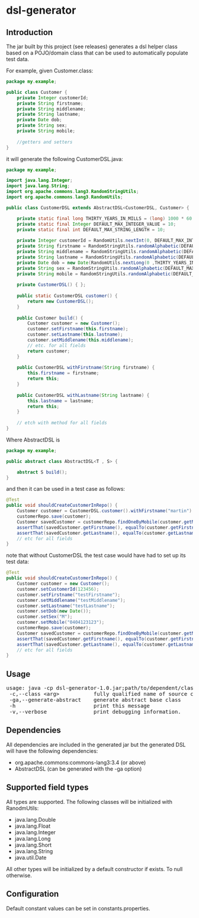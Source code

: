 # dsl-generator
## Introduction

The jar built by this project (see releases) generates a dsl helper class based on a POJO/domain class that can be used to automatically populate test data.

For example, given Customer.class:

```Java
package my.example;

public class Customer {
    private Integer customerId;
    private String firstname;
    private String middlename;
    private String lastname;
    private Date dob;
    private String sex;
    private String mobile;
    
    //getters and setters
}
```

it will generate the following CustomerDSL.java:

```java
package my.example;

import java.lang.Integer;
import java.lang.String;
import org.apache.commons.lang3.RandomStringUtils;
import org.apache.commons.lang3.RandomUtils;

public class CustomerDSL extends AbstractDSL<CustomerDSL, Customer> {

    private static final long THIRTY_YEARS_IN_MILLS = (long) 1000 * 60 * 60 * 60 * 24 * 30 * 365 * 30;
    private static final Integer DEFAULT_MAX_INTEGER_VALUE = 10;
    private static final int DEFAULT_MAX_STRING_LENGTH = 10;
    
    private Integer customerId = RandomUtils.nextInt(0, DEFAULT_MAX_INTEGER_VALUE);
    private String firstname = RandomStringUtils.randomAlphabetic(DEFAULT_MAX_STRING_LENGTH);
    private String middlename = RandomStringUtils.randomAlphabetic(DEFAULT_MAX_STRING_LENGTH);
    private String lastname = RandomStringUtils.randomAlphabetic(DEFAULT_MAX_STRING_LENGTH);
    private Date dob = new Date(RandomUtils.nextLong(0 ,THIRTY_YEARS_IN_MILLS));
    private String sex = RandomStringUtils.randomAlphabetic(DEFAULT_MAX_STRING_LENGTH);
    private String mobile = RandomStringUtils.randomAlphabetic(DEFAULT_MAX_STRING_LENGTH);
    
    private CustomerDSL() { };
    
    public static CustomerDSL customer() {
        return new CustomerDSL();
    }
    
    public Customer build() {
        Customer customer = new Customer();        
        customer.setFirstname(this.firstname); 
        customer.setLastname(this.lastname); 
        customer.setMiddlename(this.middlename); 
        // etc. for all fields
        return customer;
    }
    
    public CustomerDSL withFirstname(String firstname) {
        this.firstname = firstname;
        return this;
    }
    
    public CustomerDSL withLastname(String lastname) {
        this.lastname = lastname;
        return this;
    }
    
    // etch with method for all fields
}
```
Where AbstractDSL is
```java
package my.example;

public abstract class AbstractDSL<T , S> {

	abstract S build();
}
```

and then it can be used in a test case as follows:

```java
@Test
public void shouldCreateCustomerInRepo() {
    Customer customer = CustomerDSL.customer().withFirstname("martin").build();
    customerRepo.save(customer);
    Customer savedCustomer = customerRepo.findOneByMobile(customer.getMobile());
    assertThat(savedCustomer.getFirstname(), equalTo(customer.getFirstname());
    assertThat(savedCustomer.getLastname(), equalTo(customer.getLastname());
    // etc for all fields
}
```
note that without CustomerDSL the test case would have had to set up its test data:
```java
@Test
public void shouldCreateCustomerInRepo() {
    Customer customer = new Customer();
    customer.setCustomerId(123456);
    customer.setFirstname("testFirstname");
    customer.setMiddlename("testMiddlename");
    customer.setLastname("testLastname");
    customer.setDob(new Date());
    customer.setSex("M");
    customer.setMobile("0404123123");
    customerRepo.save(customer);
    Customer savedCustomer = customerRepo.findOneByMobile(customer.getMobile());
    assertThat(savedCustomer.getFirstname(), equalTo(customer.getFirstname());
    assertThat(savedCustomer.getLastname(), equalTo(customer.getLastname());
    // etc for all fields
}
```

## Usage
<pre>
usage: java -cp dsl-generator-1.0.jar;path/to/dependent/classes org.marting.dslgenerator.Main -c com.example.SomeClass [options]
 -c,--class &lt;arg&gt;			  fully qualified name of source class ie. com.example.SomeClass.
 -ga,--generate-abstract	generate abstract base class
 -h                        	print this message
 -v,--verbose              	print debugging information.
</pre>

## Dependencies
All dependencies are included in the generated jar but the generated DSL will have the following dependencies:
* org.apache.commons:commons-lang3:3.4 (or above)
* AbstractDSL (can be generated with the -ga option)

## Supported field types
All types are supported. The following classes will be initialized with RanodmUtils:
* java.lang.Double
* java.lang.Float
* java.lang.Integer
* java.lang.Long
* java.lang.Short
* java.lang.String
* java.util.Date

All other types will be initialized by a default constructor if exists. To null otherwise.

## Configuration
Default constant values can be set in constants.properties.
